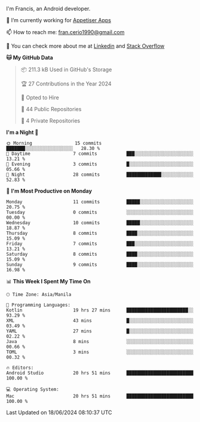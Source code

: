 
I'm Francis, an Android developer.

🔭 I’m currently working for [Appetiser Apps](http://appetiser.com.au)

📫 How to reach me: fran.cerio1990@gmail.com

👀 You can check more about me at [Linkedin](https://www.linkedin.com/in/francerio/) and [Stack Overflow](https://stackoverflow.com/users/1614267/fran-ceriu)



<!--START_SECTION:waka-->
**🐱 My GitHub Data** 

> 📦 211.3 kB Used in GitHub's Storage 
 > 
> 🏆 27 Contributions in the Year 2024
 > 
> 💼 Opted to Hire
 > 
> 📜 44 Public Repositories 
 > 
> 🔑 4 Private Repositories 
 > 
**I'm a Night 🦉** 

```text
🌞 Morning                15 commits          ███████░░░░░░░░░░░░░░░░░░   28.30 % 
🌆 Daytime                7 commits           ███░░░░░░░░░░░░░░░░░░░░░░   13.21 % 
🌃 Evening                3 commits           █░░░░░░░░░░░░░░░░░░░░░░░░   05.66 % 
🌙 Night                  28 commits          █████████████░░░░░░░░░░░░   52.83 % 
```
📅 **I'm Most Productive on Monday** 

```text
Monday                   11 commits          █████░░░░░░░░░░░░░░░░░░░░   20.75 % 
Tuesday                  0 commits           ░░░░░░░░░░░░░░░░░░░░░░░░░   00.00 % 
Wednesday                10 commits          █████░░░░░░░░░░░░░░░░░░░░   18.87 % 
Thursday                 8 commits           ████░░░░░░░░░░░░░░░░░░░░░   15.09 % 
Friday                   7 commits           ███░░░░░░░░░░░░░░░░░░░░░░   13.21 % 
Saturday                 8 commits           ████░░░░░░░░░░░░░░░░░░░░░   15.09 % 
Sunday                   9 commits           ████░░░░░░░░░░░░░░░░░░░░░   16.98 % 
```


📊 **This Week I Spent My Time On** 

```text
🕑︎ Time Zone: Asia/Manila

💬 Programming Languages: 
Kotlin                   19 hrs 27 mins      ███████████████████████░░   93.29 % 
XML                      43 mins             █░░░░░░░░░░░░░░░░░░░░░░░░   03.49 % 
YAML                     27 mins             █░░░░░░░░░░░░░░░░░░░░░░░░   02.22 % 
Java                     8 mins              ░░░░░░░░░░░░░░░░░░░░░░░░░   00.66 % 
TOML                     3 mins              ░░░░░░░░░░░░░░░░░░░░░░░░░   00.32 % 

🔥 Editors: 
Android Studio           20 hrs 51 mins      █████████████████████████   100.00 % 

💻 Operating System: 
Mac                      20 hrs 51 mins      █████████████████████████   100.00 % 
```


 Last Updated on 18/06/2024 08:10:37 UTC
<!--END_SECTION:waka-->
